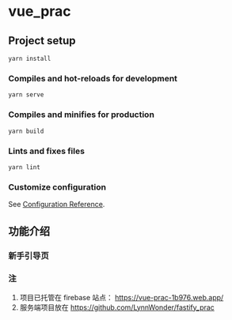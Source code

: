 # vue_prac

## Project setup
```
yarn install
```

### Compiles and hot-reloads for development
```
yarn serve
```

### Compiles and minifies for production
```
yarn build
```

### Lints and fixes files
```
yarn lint
```

### Customize configuration
See [Configuration Reference](https://cli.vuejs.org/config/).


## 功能介绍

### 新手引导页
### 注
1. 项目已托管在 firebase 站点： https://vue-prac-1b976.web.app/ 
2. 服务端项目放在 https://github.com/LynnWonder/fastify_prac